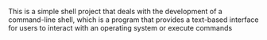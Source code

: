 This is a simple shell project that deals with the development of a command-line shell, which is a program that provides a text-based interface for users to interact with an operating system or execute commands
